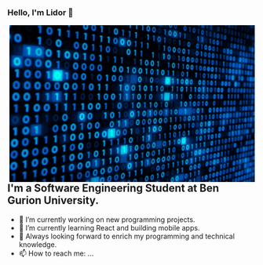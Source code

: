 ### Hello, I'm Lidor 👋

<img align="right" alt="GIF" src="https://github.com/rulidor/rulidor/blob/main/SUV4.gif?raw=true" width="500" height="320" />


## I'm a Software Engineering Student at Ben Gurion University.

- 🔭 I’m currently working on new programming projects.
- 🌱 I’m currently learning React and building mobile apps.
- 👯 Always looking forward to enrich my programming and technical knowledge. 
- 📫 How to reach me: ...
